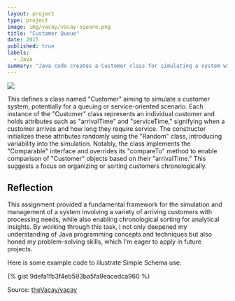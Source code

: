 ```yaml
---
layout: project
type: project
image: img/vacay/vacay-square.png
title: "Customer Queue"
date: 2015
published: true
labels:
  - Java
summary: "Java code creates a Customer class for simulating a system with arrival and service times, allowing chronological sorting and organization of customer objects."
---
```


<img class="img-fluid" src="../img/vacay/vacay-home-page.png">

This defines a class named "Customer" aiming to simulate a customer system, potentially for a queuing or service-oriented scenario. Each instance of the "Customer" class represents an individual customer and holds attributes such as "arrivalTime" and "serviceTime," signifying when a customer arrives and how long they require service. The constructor initializes these attributes randomly using the "Random" class, introducing variability into the simulation. Notably, the class implements the "Comparable" interface and overrides its "compareTo" method to enable comparison of "Customer" objects based on their "arrivalTime." This suggests a focus on organizing or sorting customers chronologically. 

## Reflection
This assignment provided a fundamental framework for the simulation and management of a system involving a variety of arriving customers with processing needs, while also enabling chronological sorting for analytical insights. By working through this task, I not only deepened my understanding of Java programming concepts and techniques but also honed my problem-solving skills, which I'm eager to apply in future projects.

Here is some example code to illustrate Simple Schema use:

{% gist 9defa1fb3f4eb593ba5fa9eacedca960 %}
 
Source: <a href="https://github.com/theVacay/vacay">theVacay/vacay</a>
